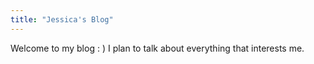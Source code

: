 ```yaml
---
title: "Jessica's Blog"
---
```


Welcome to my blog : ) I plan to talk about everything that interests me.
